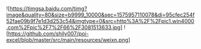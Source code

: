![https://timgsa.baidu.com/timg?image&quality=80&size=b9999_10000&sec=1575957110078&di=95cfec254f52fae09b9f7e1d3d253c54&imgtype=0&src=http%3A%2F%2Fpic1.win4000.com%2Fpic%2F7%2F66%2F3081513633.jpg]
![https://github.com/shily007/poi-excel/blob/master/src/main/resources/weixn.png]
